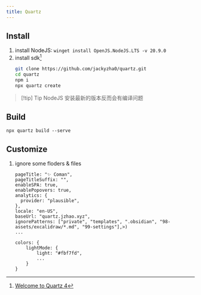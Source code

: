 ```yaml
---
title: Quartz
---
```

## Install

1. install NodeJS: `winget install OpenJS.NodeJS.LTS -v 20.9.0`
2. install sdk[^1]
	```bash
	git clone https://github.com/jackyzha0/quartz.git
	cd quartz
	npm i
	npx quartz create
	```
	
> [!tip] Tip
>NodeJS 安装最新的版本反而会有编译问题
## Build

`npx quartz build --serve`

## Customize

1. ignore some floders & files
	```tsx title="quartz/quartz.config.ts " {1, 10, 15}
    pageTitle: "✨ Coman",
    pageTitleSuffix: "",
    enableSPA: true,
    enablePopovers: true,
    analytics: {
      provider: "plausible",
    },
    locale: "en-US",
    baseUrl: "quartz.jzhao.xyz",
    ignorePatterns: ["private", "templates", ".obsidian", "98-assets/excalidraw/*.md", "99-settings"],>)
    ...
    
    colors: {
	    lightMode: {
	        light: "#fbf7fd",
	        ...
		}
	}     
	```

[^1]:[Welcome to Quartz 4](https://quartz.jzhao.xyz/)